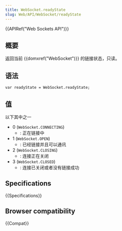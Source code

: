 ```yaml
---
title: WebSocket.readyState
slug: Web/API/WebSocket/readyState
---
```

{{APIRef("Web Sockets API")}}

## 概要

返回当前 {{domxref("WebSocket")}} 的链接状态，只读。

## 语法

```plain
var readyState = WebSocket.readyState;
```

## 值

以下其中之一

- 0 (`WebSocket.CONNECTING`)
  - : 正在链接中
- 1 (`WebSocket.OPEN`)
  - : 已经链接并且可以通讯
- 2 (`WebSocket.CLOSING`)
  - : 连接正在关闭
- 3 (`WebSocket.CLOSED`)
  - : 连接已关闭或者没有链接成功

## Specifications

{{Specifications}}

## Browser compatibility

{{Compat}}
